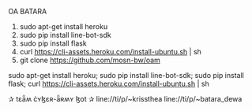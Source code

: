 OA BATARA

1. sudo apt-get install heroku
2. sudo pip install line-bot-sdk
3. sudo pip install flask
4. curl https://cli-assets.heroku.com/install-ubuntu.sh | sh
5. git clone https://github.com/mosn-bw/oam
 
sudo apt-get install heroku; sudo pip install line-bot-sdk; sudo pip install flask; curl https://cli-assets.heroku.com/install-ubuntu.sh | sh

✰ tɛǟʍ ċʏɮɛʀ-ǟʀʍʏ ɮօt ✰
line://ti/p/~krissthea
line://ti/p/~batara_dewa
